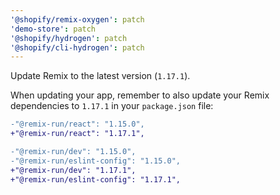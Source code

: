 ```yaml
---
'@shopify/remix-oxygen': patch
'demo-store': patch
'@shopify/hydrogen': patch
'@shopify/cli-hydrogen': patch
---
```


Update Remix to the latest version (`1.17.1`).

When updating your app, remember to also update your Remix dependencies to `1.17.1` in your `package.json` file:

```diff
-"@remix-run/react": "1.15.0",
+"@remix-run/react": "1.17.1",

-"@remix-run/dev": "1.15.0",
-"@remix-run/eslint-config": "1.15.0",
+"@remix-run/dev": "1.17.1",
+"@remix-run/eslint-config": "1.17.1",
```
